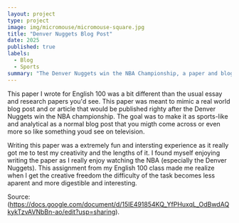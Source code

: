 ```yaml
---
layout: project
type: project
image: img/micromouse/micromouse-square.jpg
title: "Denver Nuggets Blog Post"
date: 2025
published: true
labels:
  - Blog
  - Sports
summary: "The Denver Nuggets win the NBA Championship, a paper and blog for ENG 100"
---
```


This paper I wrote for English 100 was a bit different than the usual essay and research papers you'd see. This paper was meant to mimic a real world blog post and or article that would be published righty after the Denver Nuggets win the NBA championship. The goal was to make it as sports-like and analytical as a normal blog post that you migth come across or even more so like something youd see on television.

Writing this paper was a extremely fun and intersting experience as it really got me to test my creativity and the lengths of it. I found myself enjoying writing the paper as I really enjoy watching the NBA (especially the Denver Nuggets). This assignment from my English 100 class made me realize when I get the creative freedom the difficulty of the task becomes less aparent and more digestible and interesting. 



Source: (https://docs.google.com/document/d/15IE491854KQ_YfPHuxqL_OdBwdAQkykTzvAVNbBn-ao/edit?usp=sharing).
